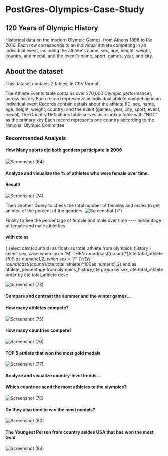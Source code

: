 
# PostGres-Olympics-Case-Study

## 120 Years of Olympic History
Historical data on the modern Olympic Games, from Athens 1896 to Rio 2016. Each row corresponds to an individual athlete competing in an individual event, including the athlete's name, sex, age, height, weight, country, and medal, and the event's name, sport, games, year, and city.

## About the dataset
This dataset contains 2 tables, in CSV format:

The Athlete Events table contains over 270,000
Olympic performances across history
Each record represents an individual athlete 
competing in an individual event
Records contain details about the 
athlete (ID, sex, name, age, height, weight, country) and the event (games, year, city, sport, event, medal)
The Country Definitions table serves as a lookup table with “NOC” as the primary key
Each record represents one country according
to the National Olympic Committee

### Recommended Analysis
#### How Many sports did both genders participate in 2006
![Screenshot (84)](https://user-images.githubusercontent.com/41531796/199222923-74cff848-c29f-4430-aca5-30317b3347b6.png)

#### Analyze and visualize the % of athletes who were female over time.

#### Result!
![Screenshot (74)](https://user-images.githubusercontent.com/41531796/199007815-4603c6b7-b4dd-456c-ab30-a02964594f77.png)

Then another Query to check the total number of females and males to get an idea of the percent of the genders.
![Screenshot (71)](https://user-images.githubusercontent.com/41531796/199002985-11c420e0-927f-4e7d-87d9-f0fa5a8b72af.png)

Finally to See the percentage of female and male over time
---- percentage of female and male athlethes 
#### with cte as 
(
    select cast(count(id) as float) as total_athlete
    from olympics_history
    )
    select sex,
    case when sex = 'M' THEN round(cast((count(*)/cte.total_athlete )*100 as numeric),2)
    when sex = 'F' THEN round(cast((count(*)/cte.total_athlete)*100as numeric),2)
    end as athlete_percentage
    from olympics_history,cte
    group by sex, cte.total_athlete
    order by cte.total_athlete desc

![Screenshot (73)](https://user-images.githubusercontent.com/41531796/199007409-592e6639-f54e-4ec0-84fd-75f0368a6611.png)

    



#### Compare and contrast the summer and the winter games...

#### How many athletes compete?
![Screenshot (75)](https://user-images.githubusercontent.com/41531796/199008515-4623e981-1db3-4d97-84f2-2bf8c96d9999.png)

#### How many countries compete?
![Screenshot (76)](https://user-images.githubusercontent.com/41531796/199010045-62be1309-98eb-4428-98e4-f7dd7a33eb27.png)


#### TOP 5 athlete that won the most gold medals
![Screenshot (77)](https://user-images.githubusercontent.com/41531796/199010547-24114f29-3c7f-4f33-bca2-0b976e113d42.png)


#### Analyze and visualize country-level trends...
#### Which countries send the most athletes to the olympics?
![Screenshot (78)](https://user-images.githubusercontent.com/41531796/199010873-9387789d-5d47-44a7-acc8-a7cd66ce1b4e.png)

#### Do they also tend to win the most medals?
![Screenshot (80)](https://user-images.githubusercontent.com/41531796/199011113-86264993-2e36-4585-a318-b77595cdb83c.png)

#### The Youngest Person from country asides USA that has won the most Gold
![Screenshot (83)](https://user-images.githubusercontent.com/41531796/199221258-27a5f780-181f-4149-af5b-00fbe48d1e8c.png)




